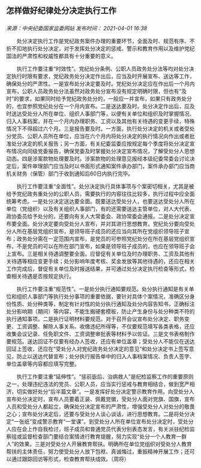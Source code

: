 ## 怎样做好纪律处分决定执行工作

### 

_来源：中央纪委国家监委网站_ _发布时间： 2021-04-01 16:38_

　　处分决定执行工作是党纪政务案件办理的重要环节，全面及时、规范有序、不折不扣地执行处分决定，对于发挥处分决定的惩戒、警示和教育作用以及维护党纪国法的严肃性和权威性都具有十分重要的意义。

　　执行工作要注重“时效性”。党纪处分条例、公职人员政务处分法等均对处分决定执行时限有要求，党纪政务处分决定作出后，应当及时开展宣布、送达等工作，确保处分的严肃性。一是宣布处分决定要及时。党纪处分决定应在作出后一个月内宣布，公职人员政务处分法虽然对政务处分宣布没有规定明确时限，但也有“及时”的要求，如果同时给予党纪政务处分的，一般应一并宣布，如果只有政务处分的，也宜参照党纪处分在一个月内宣布。二是送达要及时。处分决定作出后，应及时送达受处分人所在单位、组织人事部门等，以便有关单位和组织及时掌握情况、归入人事档案，并在一个月内办理职务、工资以及其他有关待遇的变更手续，特殊情况下不得超过六个月。三是报告要及时。一方面，执行处分决定的机关或者受处分党员、公职人员所在单位，应当在六个月内将处分决定的执行情况向作出或者批准处分决定的机关报告；另一方面，有关纪委监委应按规定每个季度将处分决定宣布情况向同级党委报告，确保党委及时掌握处分决定宣布情况，了解受处分人思想动态。四是涉案款物处理要及时。涉案款物的处理意见报经本级纪委常委会讨论决定后，案件审理部门应当及时以书面形式通知案件承办部门，案件承办部门应当商机关财务（保管）部门于收到通知后60日内执行完毕。

　　执行工作要注重“全面性”。处分决定执行具体事项与个案密切相关，尤其是被给予党纪政务重处分的公职人员，需要执行的内容往往比较多，执行过程中应全面统筹考虑。一是处分决定送达要全面。既要送达受处分人，也要送达受处分人所在单位（党组织）以及有关组织人事部门，有的还需要送达主管单位，对人大代表、政协委员给予处分的，还要向有关人大常委会、政协常委会通报。二是处分决定宣布要全面。处分决定要向受处分人宣布，并对其进行思想教育。党纪处分要向受处分人所在基层党组织宣布，是领导班子成员的还应当向其所在党组织领导班子宣布；政务处分需在一定范围内宣布，是党员的可参照党纪处分在所在基层党组织宣布，不是党员的可以在所在部门宣布，如果是领导班子成员的，也应在领导班子会上宣布。三是相关待遇调整要全面。应督促有关单位及时办理职务、工资及其他有关待遇等相应变更手续；处分影响年度考核、奖金发放等其他待遇的，还应在相关工作完成后，督促有关单位及时报送结果，并可通过处分决定执行检查等形式，检查相关待遇是否按规定执行。

　　执行工作要注重“规范性”。一是处分执行通知要规范。处分执行通知是有关单位和组织人事部门等执行处分事项的重要依据，要针对具体个案情况，准确区分身份性质、处分种类等，制定有针对性的处分执行通知及处分内容告知书，正确标注处分影响期（期间）等内容，不能生搬硬套模板，防止产生身份与处分种类不符的执行通知事项。二是执行证明材料要规范。对于召开会议宣布处分决定、职务变更、工资调整、解除人事关系、收缴违纪所得等，不仅要规范填写各类表格，还应收集会议记录、任免职文件、工资调整审批表等材料予以佐证。三是文书表格制作要规范。送达回证不仅要有经办人签收，还应有单位盖章；受处分人不能仅在送达回证上签收，还应在“受处分人对党纪政务处分决定的意见”和处分决定书上签写意见，防止以送达代替宣布；处分执行报告单中的归入人事档案情况、负责人签字、单位盖章等内容都应填写完整。

　　执行工作要注重“延伸性”。“惩前毖后、治病救人”是纪检监察工作的重要原则之一，处理违纪违法的党员、公职人员，应当实行惩戒与教育相结合，做到宽严相济，切实做好处分“后半篇文章”。一是发挥好处分决定警示教育作用。向受处分人宣布处分决定时，宣布人员要着正装、佩戴党徽，受处分人面对党旗、国旗，宣布人员和受处分人都起立，确保处分决定宣布的严肃性，增强受处分人对处分的敬畏之心；宣布处分决定后，还要与受处分人谈心谈话，进行思想教育。二是将处分决定“一张纸”变成警示教育“一堂课”。到受处分人所在单位宣布处分决定时，受处分人应在会上作自我检讨，班子成员和普通党员代表分别表态发言，有关派驻纪检监察组或监督检查部门要结合案情进行教育提醒，努力实现“处分一个人教育一群人”的效果。三是对受处分人开展教育帮扶。明确所在单位党组织对受处分人教育帮扶的主体责任，努力使受处分人放下包袱、真诚悔过，重振精神开展工作；还可以通过跟踪回访等形式，检查教育帮扶成效。（周将）